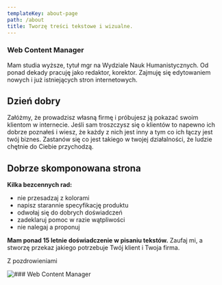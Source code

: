```yaml
---
templateKey: about-page
path: /about
title: Tworzę treści tekstowe i wizualne.
---
```

### Web Content Manager

Mam studia wyższe, tytuł mgr na Wydziale Nauk Humanistycznych. Od ponad dekady pracuję jako redaktor, korektor. Zajmuję się edytowaniem nowych i już istniejących stron internetowych.

## Dzień dobry

Załóżmy, że prowadzisz własną firmę i próbujesz ją pokazać swoim klientom w internecie. Jeśli sam troszczysz się o klientów to napewno ich dobrze poznałeś i wiesz, że każdy z nich jest inny a tym co ich łączy jest twój biznes. Zastanów się co jest takiego w twojej działalności, że ludzie chętnie do Ciebie przychodzą.

## Dobrze skomponowana strona

**Kilka bezcennych rad:**

* nie przesadzaj z kolorami
* napisz starannie specyfikację produktu
* odwołaj się do dobrych doświadczeń
* zadeklaruj pomoc w razie wątpliwości
* nie nalegaj a proponuj

**Mam ponad 15 letnie doświadczenie w pisaniu tekstów.** Zaufaj mi, a stworzę przekaz jakiego potrzebuje Twój klient i Twoja firma. 

Z pozdrowieniami

![### Web Content Manager](/img/webcontentmanager.jpg "Web Content Manager")
